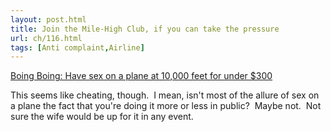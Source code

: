 ```yaml
---
layout: post.html
title: Join the Mile-High Club, if you can take the pressure
url: ch/116.html
tags: [Anti complaint,Airline]
---
```

[Boing Boing: Have sex on a plane at 10,000 feet for under $300](http://www.boingboing.net/2006/09/10/have_sex_on_a_plane_.html)

This seems like cheating, though.  I mean, isn't most of the allure of sex on a plane the fact that you're doing it more or less in public?  Maybe not.  Not sure the wife would be up for it in any event.
